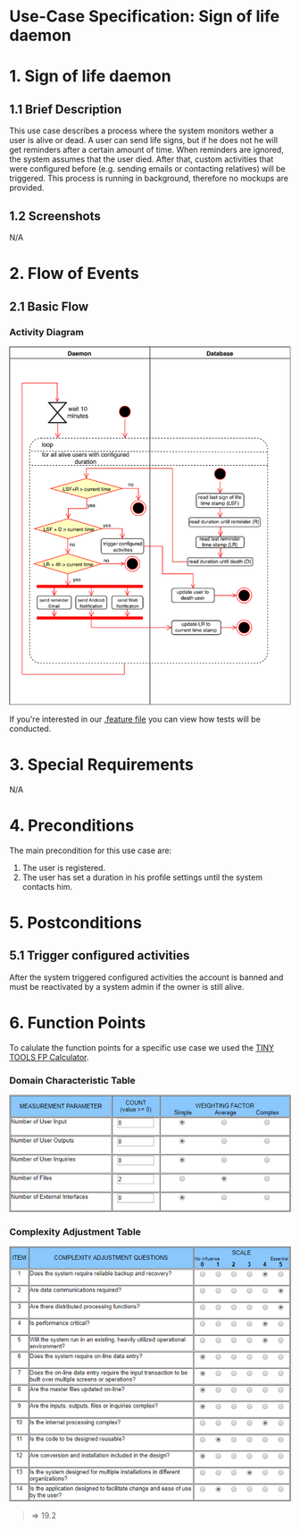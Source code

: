 # Use-Case Specification: Sign of life daemon

# 1. Sign of life daemon

## 1.1 Brief Description
This use case describes a process where the system monitors wether a user is alive or dead. A user can send life signs, but if he does not he will get reminders after a certain amount of time. When reminders are ignored, the system assumes that the user died. After that, custom activities that were configured before (e.g. sending emails or contacting relatives) will be triggered. This process is running in background, therefore no mockups are provided.

## 1.2 Screenshots

N/A

# 2. Flow of Events

## 2.1 Basic Flow

### Activity Diagram
![Activity Diagram](../ActivityDiagrams/sign_of_life_daemon.png)

If you're interested in our [.feature file](https://raw.githubusercontent.com/DigiWill-dhbw/DigiWill/master/Backend/src/test/resources/cucumber/signOfLifeDaemon.feature) you can view how tests will be conducted.

# 3. Special Requirements

N/A

# 4. Preconditions
The main precondition for this use case are:

 1. The user is registered.
 1. The user has set a duration in his profile settings until the system contacts him.

# 5. Postconditions

## 5.1 Trigger configured activities
After the system triggered configured activities the account is banned and must be reactivated by a system admin if the owner is still alive.

# 6. Function Points
To calulate the function points for a specific use case we used the [TINY TOOLS FP Calculator](http://groups.umd.umich.edu/cis/course.des/cis525/js/f00/harvey/FP_Calc.html).

### Domain Characteristic Table
![domain table](../FunctionPoints/sign_of_life_daemon1.png)
### Complexity Adjustment Table
![complexity table](../FunctionPoints/sign_of_life_daemon2.png)

> => 19.2
